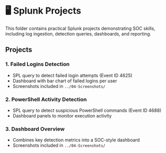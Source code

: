 # 🖥️ Splunk Projects

This folder contains practical Splunk projects demonstrating SOC skills, including log ingestion, detection queries, dashboards, and reporting.

## Projects

### 1. Failed Logins Detection
- SPL query to detect failed login attempts (Event ID 4625)
- Dashboard with bar chart of failed logins per user
- Screenshots included in `../04-Screenshots/`

### 2. PowerShell Activity Detection
- SPL query to detect suspicious PowerShell commands (Event ID 4688)
- Dashboard panels to monitor execution activity

### 3. Dashboard Overview
- Combines key detection metrics into a SOC-style dashboard
- Screenshots included in `../04-Screenshots/`
